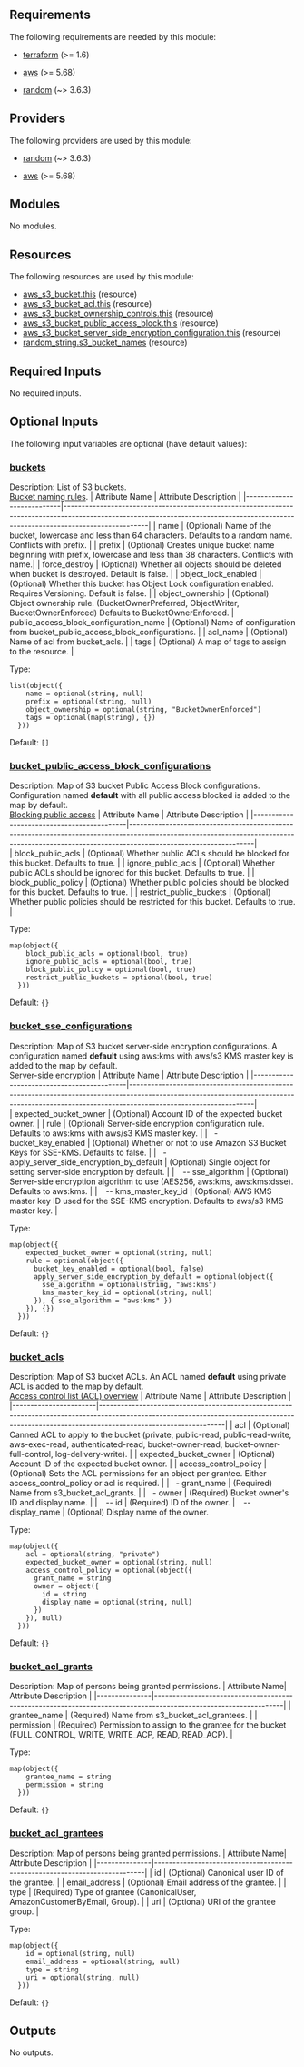 <!-- BEGIN_TF_DOCS -->
## Requirements

The following requirements are needed by this module:

- <a name="requirement_terraform"></a> [terraform](#requirement\_terraform) (>= 1.6)

- <a name="requirement_aws"></a> [aws](#requirement\_aws) (>= 5.68)

- <a name="requirement_random"></a> [random](#requirement\_random) (~> 3.6.3)

## Providers

The following providers are used by this module:

- <a name="provider_random"></a> [random](#provider\_random) (~> 3.6.3)

- <a name="provider_aws"></a> [aws](#provider\_aws) (>= 5.68)

## Modules

No modules.

## Resources

The following resources are used by this module:

- [aws_s3_bucket.this](https://registry.terraform.io/providers/hashicorp/aws/latest/docs/resources/s3_bucket) (resource)
- [aws_s3_bucket_acl.this](https://registry.terraform.io/providers/hashicorp/aws/latest/docs/resources/s3_bucket_acl) (resource)
- [aws_s3_bucket_ownership_controls.this](https://registry.terraform.io/providers/hashicorp/aws/latest/docs/resources/s3_bucket_ownership_controls) (resource)
- [aws_s3_bucket_public_access_block.this](https://registry.terraform.io/providers/hashicorp/aws/latest/docs/resources/s3_bucket_public_access_block) (resource)
- [aws_s3_bucket_server_side_encryption_configuration.this](https://registry.terraform.io/providers/hashicorp/aws/latest/docs/resources/s3_bucket_server_side_encryption_configuration) (resource)
- [random_string.s3_bucket_names](https://registry.terraform.io/providers/opentofu/random/latest/docs/resources/string) (resource)

## Required Inputs

No required inputs.

## Optional Inputs

The following input variables are optional (have default values):

### <a name="input_buckets"></a> [buckets](#input\_buckets)

Description: List of S3 buckets.   
[Bucket naming rules](https://docs.aws.amazon.com/AmazonS3/latest/userguide/bucketnamingrules.html).
| Attribute Name            | Attribute Description                                                                                                                                                             |
|---------------------------|-----------------------------------------------------------------------------------------------------------------------------------------------------------------------------------|
| name                                   | (Optional) Name of the bucket, lowercase and less than 64 characters. Defaults to a random name. Conflicts with prefix. |
| prefix                                 | (Optional) Creates unique bucket name beginning with prefix, lowercase and less than 38 characters. Conflicts with name.|
| force\_destroy                          | (Optional) Whether all objects should be deleted when bucket is destroyed. Default is false.                  |
| object\_lock\_enabled                    | (Optional) Whether this bucket has Object Lock configuration enabled. Requires Versioning.  Default is false. |
| object\_ownership                       | (Optional) Object ownership rule. (BucketOwnerPreferred, ObjectWriter, BucketOwnerEnforced) Defaults to BucketOwnerEnforced.
| public\_access\_block\_configuration\_name | (Optional) Name of configuration from bucket\_public\_access\_block\_configurations.                  |
| acl\_name                               | (Optional) Name of acl from bucket\_acls.                  |
| tags                                   | (Optional) A map of tags to assign to the resource.                                                             |    

Type:

```hcl
list(object({
    name = optional(string, null)
    prefix = optional(string, null)
    object_ownership = optional(string, "BucketOwnerEnforced")
    tags = optional(map(string), {})
  }))
```

Default: `[]`

### <a name="input_bucket_public_access_block_configurations"></a> [bucket\_public\_access\_block\_configurations](#input\_bucket\_public\_access\_block\_configurations)

Description: Map of S3 bucket Public Access Block configurations. Configuration named **default** with all public access blocked is added to the map by default.      
[Blocking public access](https://docs.aws.amazon.com/AmazonS3/latest/userguide/access-control-block-public-access.html)
| Attribute Name                            | Attribute Description                                                                                                                                                                        |
|-------------------------------------------|----------------------------------------------------------------------------------------------------------------------------------------------------------------------------------------------|  
| block\_public\_acls       | (Optional) Whether public ACLs should be blocked for this bucket. Defaults to true. |
| ignore\_public\_acls      | (Optional) Whether public ACLs should be ignored for this bucket. Defaults to true. |
| block\_public\_policy     | (Optional) Whether public policies should be blocked for this bucket. Defaults to true. |
| restrict\_public\_buckets | (Optional) Whether public policies should be restricted for this bucket. Defaults to true. |

Type:

```hcl
map(object({
    block_public_acls = optional(bool, true)
    ignore_public_acls = optional(bool, true)
    block_public_policy = optional(bool, true)
    restrict_public_buckets = optional(bool, true)
  }))
```

Default: `{}`

### <a name="input_bucket_sse_configurations"></a> [bucket\_sse\_configurations](#input\_bucket\_sse\_configurations)

Description: Map of S3 bucket server-side encryption configurations. A configuration named **default** using aws:kms with aws/s3 KMS master key is added to the map by default.      
[Server-side encryption](https://docs.aws.amazon.com/AmazonS3/latest/userguide/serv-side-encryption.html)
| Attribute Name                            | Attribute Description                                                                                                                                                                        |
|-------------------------------------------|----------------------------------------------------------------------------------------------------------------------------------------------------------------------------------------------|  
| expected\_bucket\_owner                     | (Optional) Account ID of the expected bucket owner.                                                      |
| rule                                      | (Optional) Server-side encryption configuration rule. Defaults to aws:kms with aws/s3 KMS master key.    |
| &nbsp; - bucket\_key\_enabled                      | (Optional) Whether or not to use Amazon S3 Bucket Keys for SSE-KMS. Defaults to false.                   |
| &nbsp; - apply\_server\_side\_encryption\_by\_default | (Optional) Single object for setting server-side encryption by default.                                  |
| &ensp; -- sse\_algorithm                          | (Optional) Server-side encryption algorithm to use (AES256, aws:kms, aws:kms:dsse). Defaults to aws:kms. |
| &ensp; -- kms\_master\_key\_id                      | (Optional) AWS KMS master key ID used for the SSE-KMS encryption. Defaults to aws/s3 KMS master key.     |

Type:

```hcl
map(object({
    expected_bucket_owner = optional(string, null)
    rule = optional(object({
      bucket_key_enabled = optional(bool, false)
      apply_server_side_encryption_by_default = optional(object({
        sse_algorithm = optional(string, "aws:kms")
        kms_master_key_id = optional(string, null)
      }), { sse_algorithm = "aws:kms" })
    }), {})
  }))
```

Default: `{}`

### <a name="input_bucket_acls"></a> [bucket\_acls](#input\_bucket\_acls)

Description: Map of S3 bucket ACLs. An ACL named **default** using private ACL is added to the map by default.         
[Access control list (ACL) overview](https://docs.aws.amazon.com/AmazonS3/latest/userguide/acl-overview.html)
| Attribute Name        | Attribute Description                                                                                                                                                                        |
|-----------------------|----------------------------------------------------------------------------------------------------------------------------------------------------------------------------------------------|
| acl                   | (Optional) Canned ACL to apply to the bucket (private, public-read, public-read-write, aws-exec-read, authenticated-read, bucket-owner-read, bucket-owner-full-control, log-delivery-write). |
| expected\_bucket\_owner | (Optional) Account ID of the expected bucket owner.                                                                                                                                          |
| access\_control\_policy | (Optional) Sets the ACL permissions for an object per grantee. Either access\_control\_policy or acl is required.                                                                              |
| &nbsp; - grant\_name   | (Required) Name from s3\_bucket\_acl\_grants.                                                                                                                                                   |
| &nbsp; - owner        | (Required) Bucket owner's ID and display name.                                                                                                                                               |
| &ensp; -- id               | (Required) ID of the owner.
| &ensp; -- display\_name     | (Optional) Display name of the owner.

Type:

```hcl
map(object({
    acl = optional(string, "private")
    expected_bucket_owner = optional(string, null)
    access_control_policy = optional(object({
      grant_name = string
      owner = object({
        id = string
        display_name = optional(string, null)
      })
    }), null)
  }))
```

Default: `{}`

### <a name="input_bucket_acl_grants"></a> [bucket\_acl\_grants](#input\_bucket\_acl\_grants)

Description: Map of persons being granted permissions.
| Attribute Name| Attribute Description                                                                                           |
|---------------|-----------------------------------------------------------------------------------------------------------------|
| grantee\_name  | (Required) Name from s3\_bucket\_acl\_grantees.                                                                    |
| permission    | (Required) Permission to assign to the grantee for the bucket (FULL\_CONTROL, WRITE, WRITE\_ACP, READ, READ\_ACP). |

Type:

```hcl
map(object({
    grantee_name = string
    permission = string  
  }))
```

Default: `{}`

### <a name="input_bucket_acl_grantees"></a> [bucket\_acl\_grantees](#input\_bucket\_acl\_grantees)

Description: Map of persons being granted permissions.
| Attribute Name| Attribute Description                                                     |
|---------------|---------------------------------------------------------------------------|
| id            | (Optional) Canonical user ID of the grantee.                              |
| email\_address | (Optional) Email address of the grantee.                                  |
| type          | (Required) Type of grantee (CanonicalUser, AmazonCustomerByEmail, Group). |
| uri           | (Optional) URI of the grantee group.                                      |   

Type:

```hcl
map(object({
    id = optional(string, null)  
    email_address = optional(string, null)  
    type = string
    uri = optional(string, null)  
  }))
```

Default: `{}`

## Outputs

No outputs.
<!-- END_TF_DOCS -->